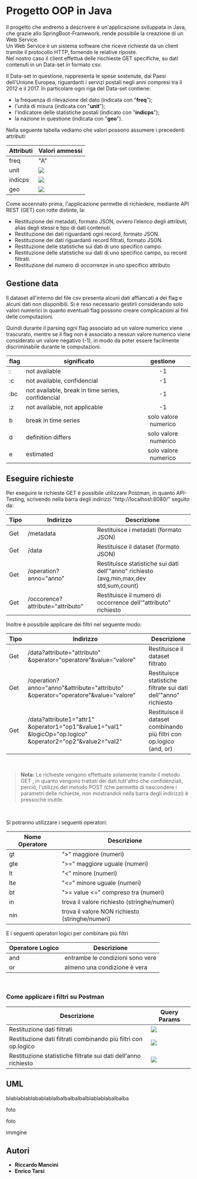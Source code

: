 # Progetto OOP in Java

Il progetto che andremo a descrivere è un'applicazione sviluppata in Java, che grazie allo SpringBoot-Framework, rende possibile la creazione di un Web Service.  
Un Web Service è un sistema software che riceve richieste da un client tramite il protocollo HTTP, fornendo le relative riposte.  
Nel nostro caso il client effettua delle rischieste GET specifiche, su dati contenuti in un Data-set in formato csv.  

Il Data-set in questione, rappresenta le spese sostenute, dai Paesi dell'Unione Europea, riguardanti i servizi postali negli anni compresi tra il 2012 e il 2017. In particolare ogni riga del Data-set contiene:

-   la frequenza di rilevazione del dato (indicata con "**freq**");
-   l'unità di misura (indicata con "**unit**");
-   l'indicatore delle statistiche postali (indicato con "**indicps**");
-   la nazione in questione (indicata con "**geo**").  

Nella seguente tabella vediamo che valori possono assumere i precedenti attributi:  

|Attributi| Valori ammessi |
|--|--|
| freq | "A" |
| unit |![](https://lh3.googleusercontent.com/RDY5tb5LMO7oOMdxzonPcW4unLzrzcOM-90k53U1F5qCesozMwXYP_tCdbRXb93xO4gqc5G8AwBU) |
| indicps | ![](https://lh3.googleusercontent.com/TL2rQqbErnKzGMBpr-gY3hhzOl7clF3qVP8oYL7StUSyYNFePbRo15G5-olI5SOwcnDQqY_3COjR)|
| geo | ![](https://lh3.googleusercontent.com/_8QBZ5tL0j6BVbj6fJiZ1ZmJB8X9iHYzYYezkmZcT1yYjkLEg_L7HjlPP3K5CBF-t_WUU4nCi0nw)|

Come accennato prima, l'applicazione permette di richiedere, mediante API REST (GET) con rotte distinte, la:

-   Restituzione dei metadati, formato JSON, ovvero l’elenco degli attributi, alias degli stessi e tipo di dati contenuti.
-   Restituzione dei dati riguardanti ogni record, formato JSON.
-   Restituzione dei dati riguardanti record filtrati, formato JSON.
-   Restituzione delle statistiche sui dati di uno specifico campo.
-   Restituzione delle statistiche sui dati di uno specifico campo, su record filtrati.
-   Restituzione del numero di occorrenze in uno specifico attributo

## Gestione data
Il dataset all'interno del file csv presenta alcuni dati affiancati a dei flag e alcuni dati non disponibili.
Si è reso necessario gestirli considerando solo valori numerici in quanto eventuali flag possono creare complicazioni ai fini delle computazioni.
 
Quindi durante il parsing ogni flag associato ad un valore numerico viene trascurato, mentre se il flag non è associato a nessun valore numerico viene considerato un valore negativo (-1), in modo da poter essere facilmente discriminabile durante le computazioni.


| flag | significato | gestione|
|--|--|:--:|
| : | not available | -1
|:c| not available, confidencial| -1
|:bc| not available, break in time series, confidencial|  -1|
|:z|not available, not applicable| -1|
|b| break in time series| solo valore numerico
|d| definition differs| solo valore numerico
|e| estimated| solo valore numerico



## Eseguire richieste

Per eseguire le richieste GET è possibile utilizzare Postman, in quanto API-Testing, scrivendo nella barra degli indirizzi "http://localhost:8080/" seguito da:


| Tipo | Indirizzo | Descrizione|
|---|---|---|
| Get | /metadata | Restituisce i metadati (formato JSON)|
| Get | /data| Restituisce il dataset (formato JSON)|
| Get | /operation?anno="anno"| Restituisce statistiche sui dati dell'"anno" richiesto (avg,min,max,dev std,sum,count)|
|Get|/occorence?attribute="attributo"| Restituisce il numero di occorrence dell'"attributo" richiesto|


Inoltre è possibile applicare dei filtri nel seguente modo:

| Tipo | Indirizzo | Descrizione|
|--|--|--|
|Get|/data?attribute="attributo" &operator="operatore"&value="valore"|Restituisce il dataset filtrato|
|Get|/operation?anno="anno"&attribute="attributo" &operator="operatore"&value="valore"| Restituisce statistiche filtrate sui dati dell'"anno" richiesto|
|Get|/data?attribute1="attr1" &operator1="op1"&value1="val1" &logicOp="op.logico" &operator2="op2"&value2="val2"|Restituisce il dataset combinando più filtri con op.logico (and, or)

&nbsp;

> **Nota:** Le richieste vengono effettuate solamente tramite il metodo GET , in quanto vengono trattati dei dati tutt'altro che confidenziali, perciò, l'utilizzo del metodo POST (che permette di nascondere i parametri delle richieste, non mostrandoli nella barra degli indirizzi) è pressochè inutile. 

&nbsp;&nbsp;


Si potranno utilizzare i seguenti operatori:

|Nome Operatore| Descrizione|
|--|--|
|gt| ">" maggiore  (numeri)|
|gte|  ">=" maggiore uguale (numeri)|
|lt|  "<" minore  (numeri)|
|lte| "<=" minore uguale (numeri)|
|bt| ">= value <=" compreso tra  (numeri)|
| in | trova  il valore richiesto (stringhe/numeri)|
|nin| trova il valore NON richiesto (stringhe/numeri)|

E i seguenti operatori logici per combinare più filtri

|Operatore Logico|Descrizione  |
|--|--|
|and| entrambe le condizioni sono vere |
|or| almeno una condizione è vera|

&nbsp;&nbsp;&nbsp;

### Come applicare i filtri su Postman  

|        Descrizione        |Query Params                      
|----------------|-----------------------------
|Restituzione dati filtrati|     ![](https://lh3.googleusercontent.com/BWpdbtECh8-3Ph10fMqul3Bu_7S-FrAQ-sv_uJXzIdIXr5_1y9zoApxTSBG8VO577C8fXaBBn3y0)     
|Restituzione dati filtrati combinando più filtri con op.logico| ![](https://lh3.googleusercontent.com/3ieaRNQ_73wXABhgYgNHm4mGQZocu53akgUbI4jSAyjlK6QaFwBRQKdbV8wf-X8P8O26ChTfPTSv)
|Restituzione statistiche filtrate sui dati dell'anno richiesto|![](https://lh3.googleusercontent.com/5zDBKAI9IWKGCE8qvlYRHF7KoKZmBlo38WK_FYXQuvNq9MT6F3pMzNCX_Rgsr_LoNPYjmLlhScU-)


## UML

blablablablabablablalbalbalbalbalblablablabalbalba

foto 

foto 

immgine 

## Autori

-   **Riccardo Mancini**  
-   **Enrico Tarsi** 
